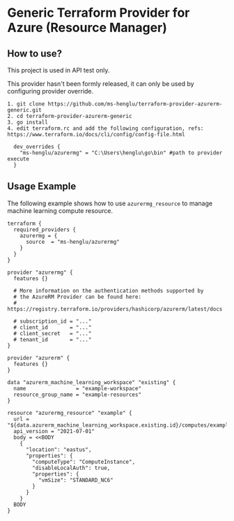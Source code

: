 # Generic Terraform Provider for Azure (Resource Manager)

## How to use?
This project is used in API test only.

This provider hasn't been formly released, it can only be used by configuring provider override.
```
1. git clone https://github.com/ms-henglu/terraform-provider-azurerm-generic.git
2. cd terraform-provider-azurerm-generic
3. go install
4. edit terraform.rc and add the following configuration, refs: https://www.terraform.io/docs/cli/config/config-file.html
  
  dev_overrides {
    "ms-henglu/azurermg" = "C:\Users\henglu\go\bin" #path to provider execute
  }
```

## Usage Example

The following example shows how to use `azurermg_resource` to manage machine learning compute resource.

```hcl
terraform {
  required_providers {
    azurermg = {
      source  = "ms-henglu/azurermg"
    }
  }
}

provider "azurermg" {
  features {}

  # More information on the authentication methods supported by
  # the AzureRM Provider can be found here:
  # https://registry.terraform.io/providers/hashicorp/azurerm/latest/docs

  # subscription_id = "..."
  # client_id       = "..."
  # client_secret   = "..."
  # tenant_id       = "..."
}

provider "azurerm" {
  features {}
}

data "azurerm_machine_learning_workspace" "existing" {
  name                = "example-workspace"
  resource_group_name = "example-resources"
}

resource "azurermg_resource" "example" {
  url = "${data.azurerm_machine_learning_workspace.existing.id}/computes/example"
  api_version = "2021-07-01"
  body = <<BODY
    {
      "location": "eastus",
      "properties": {
        "computeType": "ComputeInstance",
        "disableLocalAuth": true,
        "properties": {
          "vmSize": "STANDARD_NC6"
        }
      }
    }
  BODY
}

```


